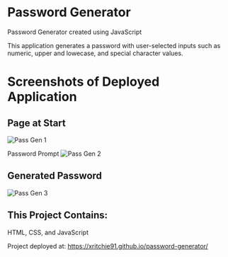# Password Generator
Password Generator created using JavaScript

This application generates a password with user-selected inputs such as numeric, upper and lowecase, and special character values.

# Screenshots of Deployed Application 
## Page at Start
![Pass Gen 1](https://user-images.githubusercontent.com/74946954/110261591-71614280-7f76-11eb-93a1-1b0a8e87aba6.jpg)

Password Prompt
![Pass Gen 2](https://user-images.githubusercontent.com/74946954/110261634-9ce42d00-7f76-11eb-9ac8-dadb029c3eea.jpg)

## Generated Password
![Pass Gen 3](https://user-images.githubusercontent.com/74946954/110261698-d3ba4300-7f76-11eb-9de1-3895e54f36c2.jpg)


## This Project Contains:
HTML, CSS, and JavaScript

Project deployed at: https://xritchie91.github.io/password-generator/
